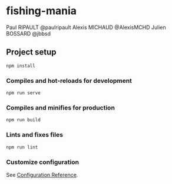 # fishing-mania
Paul RIPAULT @paulripault Alexis MICHAUD @AlexisMCHD Julien BOSSARD @jbbsd
## Project setup
```
npm install
```

### Compiles and hot-reloads for development
```
npm run serve
```

### Compiles and minifies for production
```
npm run build
```

### Lints and fixes files
```
npm run lint
```

### Customize configuration
See [Configuration Reference](https://cli.vuejs.org/config/).
